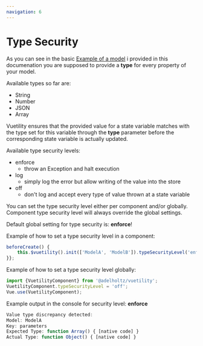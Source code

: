 ```yaml
---
navigation: 6
---
```

# Type Security

As you can see in the basic [Example of a model](/guides/model.html) i provided in this documenation you are supposed to provide a **type** for every property of your model.

Available types so far are:
* String
* Number
* JSON
* Array

Vuetility ensures that the provided value for a state variable matches with the type set for this variable through the **type** parameter before the corresponding state variable is actually updated.

Available type security levels:
* enforce
    * throw an Exception and halt execution
* log
    * simply log the error but allow writing of the value into the store
* off
    * don't log and accept every type of value thrown at a state variable

You can set the type security level either per component and/or globally.
Component type security level will always override the global settings.

Default global setting for type security is: **enforce**!

Example of how to set a type security level in a component:
```javascript
beforeCreate() {
    this.$vuetility().init(['ModelA', 'ModelB']).typeSecurityLevel('enforce');
}};
```

Example of how to set a type security level globally:
```javascript
import {VuetilityComponent} from '@adelholtz/vuetility';
VuetilityComponent.typeSecurityLevel = 'off';
Vue.use(VuetilityComponent);
```

Example output in the console for security level: **enforce**
```javascript
Value type discrepancy detected:
Model: ModelA
Key: parameters
Expected Type: function Array() { [native code] }
Actual Type: function Object() { [native code] }
```
